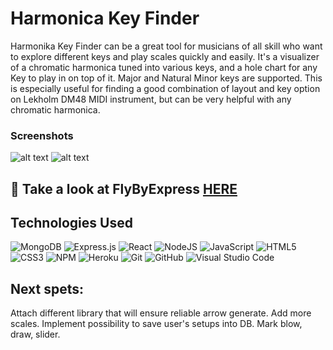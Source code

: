 # Harmonica Key Finder

Harmonika Key Finder can be a great tool for musicians of all skill who want to explore different keys and play scales quickly and easily. It's a visualizer of a chromatic harmonica tuned into various keys, and a hole chart for any Key to play in on top of it. Major and Natural Minor keys are supported. This is especially useful for finding a good combination of layout and key option on Lekholm DM48 MIDI instrument, but can be very helpful with any chromatic harmonica.


### Screenshots

![alt text](./public/images/ch-chart-1.jpg)
![alt text](./public/images/ch-chart-2.jpg)

## 👀 Take a look at FlyByExpress [HERE](https://harmonica-key-finder.herokuapp.com/)


## Technologies Used
![MongoDB](https://img.shields.io/badge/MongoDB-%234ea94b.svg?style=for-the-badge&logo=mongodb&logoColor=white)
![Express.js](https://img.shields.io/badge/express.js-%23404d59.svg?style=for-the-badge&logo=express&logoColor=%2361DAFB)
![React](https://img.shields.io/badge/-ReactJs-61DAFB?logo=react&logoColor=white&style=for-the-badge)
![NodeJS](https://img.shields.io/badge/node.js-6DA55F?style=for-the-badge&logo=node.js&logoColor=white)
![JavaScript](https://img.shields.io/badge/javascript-%23323330.svg?style=for-the-badge&logo=javascript&logoColor=%23F7DF1E)
![HTML5](https://img.shields.io/badge/html5-%23E34F26.svg?style=for-the-badge&logo=html5&logoColor=white)
![CSS3](https://img.shields.io/badge/css3-%231572B6.svg?style=for-the-badge&logo=css3&logoColor=white)
![NPM](https://img.shields.io/badge/NPM-%23000000.svg?style=for-the-badge&logo=npm&logoColor=white)
![Heroku](https://img.shields.io/badge/heroku-%23430098.svg?style=for-the-badge&logo=heroku&logoColor=white)
![Git](https://img.shields.io/badge/git-%23F05033.svg?style=for-the-badge&logo=git&logoColor=white)
![GitHub](https://img.shields.io/badge/github-%23121011.svg?style=for-the-badge&logo=github&logoColor=white)
![Visual Studio Code](https://img.shields.io/badge/Visual%20Studio%20Code-0078d7.svg?style=for-the-badge&logo=visual-studio-code&logoColor=white)


## Next spets:

Attach different library that will ensure reliable arrow generate. Add more scales. Implement possibility to save user's setups into DB.
Mark blow, draw, slider.
